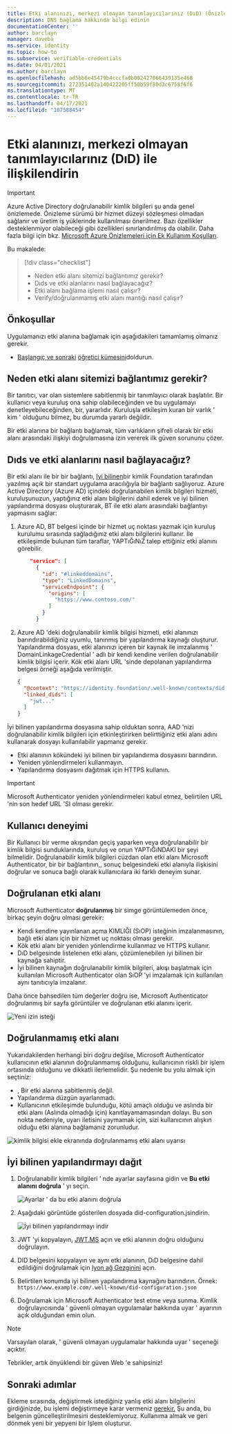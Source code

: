 ```yaml
---
title: Etki alanınızı, merkezi olmayan tanımlayıcılarınız (DıD) (Önizleme) ile bağlama-Azure Active Directory doğrulanabilir kimlik bilgileri
description: DNS bağlama hakkında bilgi edinin
documentationCenter: ''
author: barclayn
manager: daveba
ms.service: identity
ms.topic: how-to
ms.subservice: verifiable-credentials
ms.date: 04/01/2021
ms.author: barclayn
ms.openlocfilehash: ad5bb6e45479b4cccfa0b002427066439135e468
ms.sourcegitcommit: 272351402a140422205ff50b59f80d3c6758f6f6
ms.translationtype: MT
ms.contentlocale: tr-TR
ms.lasthandoff: 04/17/2021
ms.locfileid: "107588454"
---
```

# <a name="link-your-domain-to-your-decentralized-identifier-did"></a>Etki alanınızı, merkezi olmayan tanımlayıcılarınız (DıD) ile ilişkilendirin

> [!IMPORTANT]
> Azure Active Directory doğrulanabilir kimlik bilgileri şu anda genel önizlemede.
> Önizleme sürümü bir hizmet düzeyi sözleşmesi olmadan sağlanır ve üretim iş yüklerinde kullanılması önerilmez. Bazı özellikler desteklenmiyor olabileceği gibi özellikleri sınırlandırılmış da olabilir. Daha fazla bilgi için bkz. [Microsoft Azure Önizlemeleri için Ek Kullanım Koşulları](https://azure.microsoft.com/support/legal/preview-supplemental-terms/).

Bu makalede:
> [!div class="checklist"]
> * Neden etki alanı sitemizi bağlantımız gerekir?
> * Dıds ve etki alanlarını nasıl bağlayacağız?
> * Etki alanı bağlama işlemi nasıl çalışır?
> * Verify/doğrulanmamış etki alanı mantığı nasıl çalışır?

## <a name="prerequisites"></a>Önkoşullar

Uygulamanızı etki alanına bağlamak için aşağıdakileri tamamlamış olmanız gerekir.

- [Başlangıç ve sonraki](get-started-verifiable-credentials.md) [öğretici kümesini](enable-your-tenant-verifiable-credentials.md)doldurun.

## <a name="why-do-we-need-to-link-our-did-to-our-domain"></a>Neden etki alanı sitemizi bağlantımız gerekir?

Bir tanıtıcı, var olan sistemlere sabitlenmiş bir tanımlayıcı olarak başlatılır. Bir kullanıcı veya kuruluş ona sahip olabileceğinden ve bu uygulamayı denetleyebileceğinden, bir, yararlıdır. Kuruluşla etkileşim kuran bir varlık ' kim ' olduğunu bilmez, bu durumda yararlı değildir.

Bir etki alanına bir bağlantı bağlamak, tüm varlıkların şifreli olarak bir etki alanı arasındaki ilişkiyi doğrulamasına izin vererek ilk güven sorununu çözer.

## <a name="how-do-we-link-dids-and-domains"></a>Dıds ve etki alanlarını nasıl bağlayacağız?

Bir etki alanı ile bir bir bağlantı, [Iyi bilinen](https://identity.foundation/.well-known/resources/did-configuration/)bir kimlik Foundation tarafından yazılmış açık bir standart uygulama aracılığıyla bir bağlantı sağlıyoruz. Azure Active Directory (Azure AD) içindeki doğrulanabilen kimlik bilgileri hizmeti, kuruluşunuzun, yaptığınız etki alanı bilgilerini dahil ederek ve iyi bilinen yapılandırma dosyası oluşturarak, BT ile etki alanı arasındaki bağlantıyı yapmasını sağlar:

1. Azure AD, BT belgesi içinde bir hizmet uç noktası yazmak için kuruluş kurulumu sırasında sağladığınız etki alanı bilgilerini kullanır. İle etkileşimde bulunan tüm taraflar, YAPTıĞıNıZ talep ettiğiniz etki alanını görebilir.  

    ```json
        "service": [
          {
            "id": "#linkeddomains",
            "type": "LinkedDomains",
            "serviceEndpoint": {
              "origins": [
                "https://www.contoso.com/"
              ]
            }
          }
    ```

2. Azure AD 'deki doğrulanabilir kimlik bilgisi hizmeti, etki alanınızı barındırabildiğiniz uyumlu, tanınmış bir yapılandırma kaynağı oluşturur. Yapılandırma dosyası, etki alanınızı içeren bir kaynak ile imzalanmış ' DomainLinkageCredential ' adlı bir kendi kendine verilen doğrulanabilir kimlik bilgisi içerir. Kök etki alanı URL 'sinde depolanan yapılandırma belgesi örneği aşağıda verilmiştir.


    ```json
    {
      "@context": "https://identity.foundation/.well-known/contexts/did-configuration-v0.0.jsonld",
      "linked_dids": [
        "jwt..."
      ]
    }
    ```

İyi bilinen yapılandırma dosyasına sahip olduktan sonra, AAD 'nizi doğrulanabilir kimlik bilgileri için etkinleştirirken belirttiğiniz etki alanı adını kullanarak dosyayı kullanılabilir yapmanız gerekir.

* Etki alanının kökündeki iyi bilinen bir yapılandırma dosyasını barındırın.
* Yeniden yönlendirmeleri kullanmayın.
* Yapılandırma dosyasını dağıtmak için HTTPS kullanın.

>[!IMPORTANT]
>Microsoft Authenticator yeniden yönlendirmeleri kabul etmez, belirtilen URL 'nin son hedef URL 'SI olması gerekir.

## <a name="user-experience"></a>Kullanıcı deneyimi 

Bir Kullanıcı bir verme akışından geçiş yaparken veya doğrulanabilir bir kimlik bilgisi sunduklarında, kuruluş ve onun YAPTıĞıNDAKI bir şeyi bilmelidir. Doğrulanabilir kimlik bilgileri cüzdan olan etki alanı Microsoft Authenticator, bir bir bağlantının,, sonuç belgesindeki etki alanıyla ilişkisini doğrular ve sonuca bağlı olarak kullanıcılara iki farklı deneyim sunar.

## <a name="verified-domain"></a>Doğrulanan etki alanı

Microsoft Authenticator **doğrulanmış** bir simge görüntülemeden önce, birkaç şeyin doğru olması gerekir:

* Kendi kendine yayınlanan açma KIMLIĞI (SıOP) isteğinin imzalanmasının, bağlı etki alanı için bir hizmet uç noktası olması gerekir.
* Kök etki alanı bir yeniden yönlendirme kullanmaz ve HTTPS kullanır.
* DıD belgesinde listelenen etki alanı, çözümlenebilen iyi bilinen bir kaynağa sahiptir.
* İyi bilinen kaynağın doğrulanabilir kimlik bilgileri, akışı başlatmak için kullanılan Microsoft Authenticator olan SıOP 'yi imzalamak için kullanılan aynı tanıtıcıyla imzalanır.

Daha önce bahsedilen tüm değerler doğru ise, Microsoft Authenticator doğrulanmış bir sayfa görüntüler ve doğrulanan etki alanını içerir.

![Yeni izin isteği](media/how-to-dnsbind/new-permission-request.png) 

## <a name="unverified-domain"></a>Doğrulanmamış etki alanı

Yukarıdakilerden herhangi biri doğru değilse, Microsoft Authenticator kullanıcının etki alanının doğrulanmamış olduğunu, kullanıcının riskli bir işlem ortasında olduğunu ve dikkatli ilerlemelidir. Şu nedenle bu yolu almak için seçtiniz:

* , Bir etki alanına sabitlenmiş değil.
* Yapılandırma düzgün ayarlanmadı.
* Kullanıcının etkileşimde bulunduğu, kötü amaçlı olduğu ve aslında bir etki alanı (Aslında olmadığı için) kanıtlayamamasından dolayı. Bu son nokta nedeniyle, uyarı iletisini yaymamak için, sizi kullanıcının alışkın olduğu etki alanına bağlamanız zorunludur.

![kimlik bilgisi ekle ekranında doğrulanmamış etki alanı uyarısı](media/how-to-dnsbind/add-credential-not-verified-authenticated.png)

## <a name="distribute-well-known-config"></a>İyi bilinen yapılandırmayı dağıt

1. Doğrulanabilir kimlik bilgileri ' nde ayarlar sayfasına gidin ve **Bu etki alanını doğrula** ' yı seçin.

   ![Ayarlar ' da bu etki alanını doğrula](media/how-to-dnsbind/settings-verify.png) 

2. Aşağıdaki görüntüde gösterilen dosyada did-configuration.jsindirin.

   ![İyi bilinen yapılandırmayı indir](media/how-to-dnsbind/verify-download.png) 

3. JWT 'yi kopyalayın, [JWT.MS](https://www.jwt.ms) açın ve etki alanının doğru olduğunu doğrulayın.

4. DID belgesini kopyalayın ve aynı etki alanının, DıD belgesine dahil edildiğini doğrulamak için [Iyon ağ Gezginini](https://identity.foundation/ion/explorer) açın. 

5. Belirtilen konumda iyi bilinen yapılandırma kaynağını barındırın. Örnek: `https://www.example.com/.well-known/did-configuration.json`

6. Doğrulamak için Microsoft Authenticator test etme veya sunma. Kimlik doğrulayıcısında ' güvenli olmayan uygulamalar hakkında uyar ' ayarının açık olduğundan emin olun.

>[!NOTE]
>Varsayılan olarak, ' güvenli olmayan uygulamalar hakkında uyar ' seçeneği açıktır.

Tebrikler, artık önyüklendi bir güven Web 'e sahipsiniz!

## <a name="next-steps"></a>Sonraki adımlar

Ekleme sırasında, değiştirmek istediğiniz yanlış etki alanı bilgilerini girdiğinizde, bu işlemi değiştirmeye karar vermeniz [gerekir.](how-to-opt-out.md) Şu anda, bu belgenin güncelleştirilmesini desteklemiyoruz. Kullanıma almak ve geri dönmek yeni bir yepyeni bir Işlem oluşturur.
